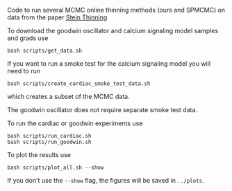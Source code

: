 Code to run several MCMC online thinning methods (ours and SPMCMC) on data from the paper [Stein Thinning](http://stein-thinning.org/)

To download the goodwin oscillator and calcium signaling model samples and grads use
```
bash scripts/get_data.sh
```

If you want to run a smoke test for the calcium signaling model you will need to run 
```
bash scripts/create_cardiac_smoke_test_data.sh
```
which creates a subset of the MCMC data.

The goodwin oscillator does not require separate smoke test data.

To run the cardiac or goodwin experiments use 
```
bash scripts/run_cardiac.sh
bash scripts/run_goodwin.sh
```

To plot the results use
```
bash scripts/plot_all.sh --show
```
If you don't use the `--show` flag, the figures will be saved in `../plots`.
